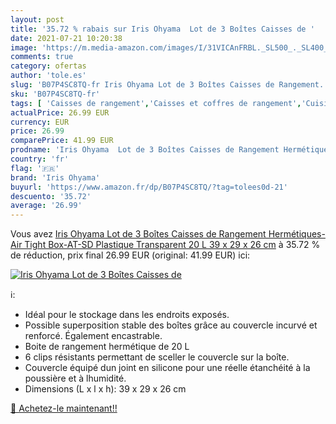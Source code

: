 ```yaml
---
layout: post
title: '35.72 % rabais sur Iris Ohyama  Lot de 3 Boîtes Caisses de '
date: 2021-07-21 10:20:38
image: 'https://m.media-amazon.com/images/I/31VICAnFRBL._SL500_._SL400_.jpg'
comments: true
category: ofertas
author: 'tole.es'
slug: 'B07P4SC8TQ-fr Iris Ohyama Lot de 3 Boîtes Caisses de Rangement...'
sku: 'B07P4SC8TQ-fr'
tags: [ 'Caisses de rangement','Caisses et coffres de rangement','Cuisine et Maison','Paniers et boîtes de rangement','Rangement et organisation','iris ohyama', ]
actualPrice: 26.99 EUR
currency: EUR
price: 26.99
comparePrice: 41.99 EUR
prodname: 'Iris Ohyama  Lot de 3 Boîtes Caisses de Rangement Hermétiques-Air Tight Box-AT-SD  Plastique  Transparent  20 L  39 x 29 x 26 cm'
country: 'fr'
flag: '🇫🇷'
brand: 'Iris Ohyama'
buyurl: 'https://www.amazon.fr/dp/B07P4SC8TQ/?tag=tolees0d-21'
descuento: '35.72'
average: '26.99'
---
```


Vous avez [Iris Ohyama  Lot de 3 Boîtes Caisses de Rangement Hermétiques-Air Tight Box-AT-SD  Plastique  Transparent  20 L  39 x 29 x 26 cm](https://www.amazon.fr/dp/B07P4SC8TQ/?tag=tolees0d-21)  à  35.72 % de réduction, prix final  26.99 EUR (original: 41.99 EUR) ici:

[![Iris Ohyama  Lot de 3 Boîtes Caisses de ](https://m.media-amazon.com/images/I/31VICAnFRBL._SL500_._SL400_.jpg)](https://www.amazon.fr/dp/B07P4SC8TQ/?tag=tolees0d-21)

ℹ️:

- Idéal pour le stockage dans les endroits exposés.
- Possible superposition stable des boîtes grâce au couvercle incurvé et renforcé. Également encastrable.
- Boite de rangement hermétique de 20 L
- 6 clips résistants permettant de sceller le couvercle sur la boîte.
- Couvercle équipé dun joint en silicone pour une réelle étanchéité à la poussière et à lhumidité.
- Dimensions (L x l x h): 39 x 29 x 26 cm

[🛒 Achetez-le maintenant!!](https://www.amazon.fr/dp/B07P4SC8TQ/?tag=tolees0d-21)
